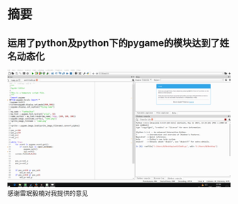 # 摘要
## 运用了python及python下的pygame的模块达到了姓名动态化
![](https://github.com/po1sonace/computational_physics_N2015301510023/blob/master/flying%20name.gif)
感谢雷珉毅楠对我提供的意见
